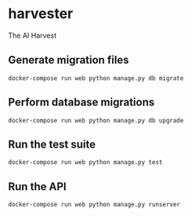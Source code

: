 # harvester
The AI Harvest
## Generate migration files
`docker-compose run web python manage.py db migrate`
## Perform database migrations
`docker-compose run web python manage.py db upgrade`
## Run the test suite
`docker-compose run web python manage.py test`
## Run the API
`docker-compose run web python manage.py runserver`
